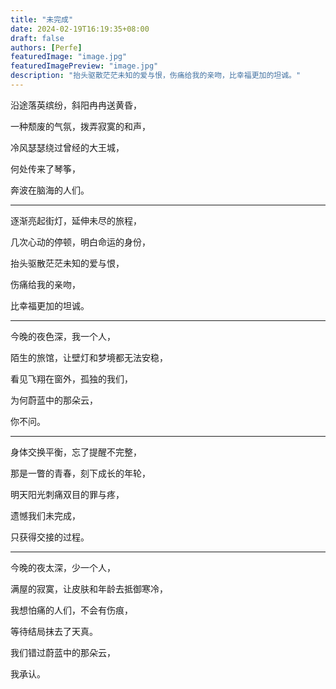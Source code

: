 ```yaml
---
title: "未完成"
date: 2024-02-19T16:19:35+08:00
draft: false
authors: [Perfe]
featuredImage: "image.jpg"
featuredImagePreview: "image.jpg"
description: "抬头驱散茫茫未知的爱与恨，伤痛给我的亲吻，比幸福更加的坦诚。"
---
```

<!--more-->

沿途落英缤纷，斜阳冉冉送黄昏，

一种颓废的气氛，拨弄寂寞的和声，

冷风瑟瑟绕过曾经的大王城，

何处传来了琴筝，

奔波在脑海的人们。

---

逐渐亮起街灯，延伸未尽的旅程，

几次心动的停顿，明白命运的身份，

抬头驱散茫茫未知的爱与恨，

伤痛给我的亲吻，

比幸福更加的坦诚。

---

今晚的夜色深，我一个人，

陌生的旅馆，让壁灯和梦境都无法安稳，

看见飞翔在窗外，孤独的我们，

为何蔚蓝中的那朵云，

你不问。

---

身体交换平衡，忘了提醒不完整，

那是一瞥的青春，刻下成长的年轮，

明天阳光刺痛双目的罪与疼，

遗憾我们未完成，

只获得交接的过程。

---

今晚的夜太深，少一个人，

满屋的寂寞，让皮肤和年龄去抵御寒冷，

我想怕痛的人们，不会有伤痕，

等待结局抹去了天真。

我们错过蔚蓝中的那朵云，

我承认。